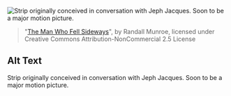 ![Strip originally conceived in conversation with Jeph Jacques.  Soon to be a major motion picture.](https://imgs.xkcd.com/comics/the_man_who_fell_sideways.png)
> "[The Man Who Fell Sideways](https://xkcd.com/417/)", by Randall Munroe, licensed under Creative Commons Attribution-NonCommercial 2.5 License

## Alt Text
Strip originally conceived in conversation with Jeph Jacques.  Soon to be a major motion picture.
